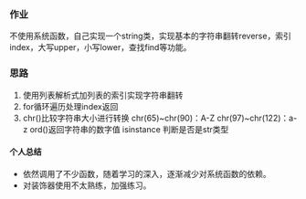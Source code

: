 ### 作业

 不使用系统函数，自己实现一个string类，实现基本的字符串翻转reverse，索引 index，大写upper，小写lower，查找find等功能。 



### 思路



1. 使用列表解析式加列表的索引实现字符串翻转
2. for循环遍历处理index返回
3. chr()比较字符串大小进行转换
   chr(65)~chr(90)：A-Z
   chr(97)~chr(122)：a-z
   ord()返回字符串的数字值
   isinstance 判断是否是str类型



#### 个人总结

- 依然调用了不少函数，随着学习的深入，逐渐减少对系统函数的依赖。
- 对装饰器使用不太熟练，加强练习。